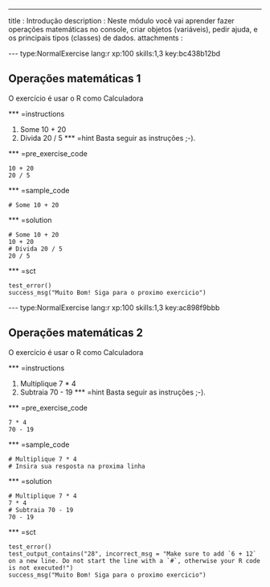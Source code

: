 ---
title       : Introdução
description : Neste módulo você vai aprender fazer operações matemáticas no console, criar objetos (variáveis), pedir ajuda, e os principais tipos (classes) de dados.
attachments :

--- type:NormalExercise lang:r xp:100 skills:1,3 key:bc438b12bd
## Operações matemáticas 1

O exercício é usar o R como Calculadora 

*** =instructions
1.  Some 10 + 20
2.  Divida 20 / 5
*** =hint
Basta seguir as instruções ;-).

 *** =pre_exercise_code
  ```{r}
  10 + 20
  20 / 5
  ```
  
  *** =sample_code
  ```{r}
  # Some 10 + 20
  ```
  
  *** =solution
  ```{r}
  # Some 10 + 20
  10 + 20
  # Divida 20 / 5
  20 / 5
  ```
  
  *** =sct
  ```{r}
  test_error()
  success_msg("Muito Bom! Siga para o proximo exercicio")
  ```
  
--- type:NormalExercise lang:r xp:100 skills:1,3 key:ac898f9bbb
  
## Operações matemáticas 2

O exercício é usar o R como Calculadora 

*** =instructions
1.  Multiplique 7 * 4
2.  Subtraia 70 - 19
*** =hint
Basta seguir as instruções ;-).

 *** =pre_exercise_code
  ```{r}
  7 * 4
  70 - 19
  ```
  
  *** =sample_code
  ```{r}
  # Multiplique 7 * 4
  # Insira sua resposta na proxima linha
  ```
  
  *** =solution
  ```{r}
  # Multiplique 7 * 4
  7 * 4
  # Subtraia 70 - 19
  70 - 19
  ```
  
  *** =sct
  ```{r}
  test_error()
test_output_contains("28", incorrect_msg = "Make sure to add `6 + 12` on a new line. Do not start the line with a `#`, otherwise your R code is not executed!")
success_msg("Muito Bom! Siga para o proximo exercicio")
  ```
